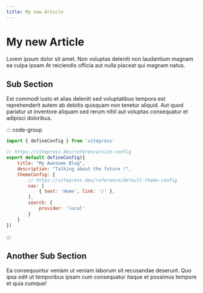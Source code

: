 ```yaml
---
title: My new Article
---
```


# My new Article

Lorem ipsum dolor sit amet. Non voluptas deleniti non laudantium magnam ea culpa ipsam At reiciendis officia aut nulla placeat qui magnam natus.  

## Sub Section
Est commodi iusto et alias deleniti sed voluptatibus tempora est reprehenderit autem ab debitis quisquam non tenetur aliquid. Aut quod pariatur ut inventore aliquam sed rerum nihil aut voluptas consequatur et adipisci doloribus.  

::: code-group
```js [config.js]
import { defineConfig } from 'vitepress'

// https://vitepress.dev/reference/site-config
export default defineConfig({
    title: "My Awesome Blog",
    description: "Talking about the future !",
    themeConfig: {
        // https://vitepress.dev/reference/default-theme-config
        nav: [
            { text: 'Home', link: '/' },
        ],
        search: {
            provider: 'local'
        }
    }
})
```
:::

## Another Sub Section
Ea consequuntur veniam ut veniam laborum sit recusandae deserunt. Quo ipsa odit ut temporibus ipsam cum consequatur itaque et possimus tempore et quia cumque!